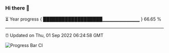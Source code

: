 ### Hi there 👋

⏳ Year progress { ███████████████████▁▁▁▁▁▁▁▁▁▁▁ } 66.65 %

---

⏰ Updated on Thu, 01 Sep 2022 06:24:58 GMT

![Progress Bar CI](https://github.com/liununu/liununu/workflows/Progress%20Bar%20CI/badge.svg)
